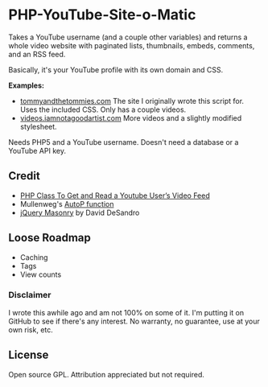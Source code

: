 PHP-YouTube-Site-o-Matic
========================

Takes a YouTube username (and a couple other variables) and returns a whole video website with paginated lists, thumbnails, embeds, comments, and an RSS feed.

Basically, it's your YouTube profile with its own domain and CSS.

__Examples:__

* [tommyandthetommies.com](http://tommyandthetommies.com/)
  The site I originally wrote this script for. Uses the included CSS. Only has a couple videos.
* [videos.iamnotagoodartist.com](http://videos.iamnotagoodartist.com/)
  More videos and a slightly modified stylesheet.

Needs PHP5 and a YouTube username. Doesn't need a database or a YouTube API key.

Credit
------

* [PHP Class To Get and Read a Youtube User’s Video Feed](http://webhole.net/2009/11/24/how-to-parse-a-youtube-feed-with-ph/)
* Mullenweg's [AutoP function](http://ma.tt/scripts/autop/)
* [jQuery Masonry](http://desandro.com/resources/jquery-masonry) by David DeSandro

Loose Roadmap
-------------

* Caching
* Tags
* View counts

### Disclaimer

I wrote this awhile ago and am not 100% on some of it. I'm putting it on GitHub to see if there's any interest. No warranty, no guarantee, use at your own risk, etc.

License
-------

Open source GPL. Attribution appreciated but not required.
